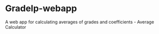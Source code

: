# Gradelp-webapp
A web app for calculating averages of grades and coefficients - Average Calculator
